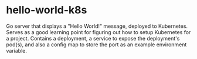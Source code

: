 # hello-world-k8s
Go server that displays a "Hello World!" message, deployed to Kubernetes. Serves as a good learning point for figuring out how to setup Kubernetes for a project. Contains a deployment, a service to expose the deployment's pod(s), and also a config map to store the port as an example environment variable.
